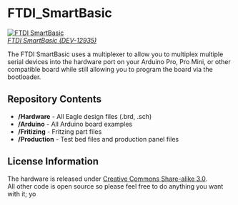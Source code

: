FTDI_SmartBasic
===============
[![FTDI SmartBasic](https://cdn.sparkfun.com//assets/parts/9/8/6/1/12935-01.jpg)  
*FTDI SmartBasic (DEV-12935)*](https://www.sparkfun.com/products/12935)

The FTDI SmartBasic uses a multiplexer to allow you to multiplex multiple serial 
devices into the hardware port on your Arduino Pro, Pro Mini, or other compatible 
board while still allowing you to program the board via the bootloader.

Repository Contents
-------------------
* **/Hardware** - All Eagle design files (.brd, .sch)
* **/Arduino** - All Arduino board examples
* **/Fritizing** - Fritzing part files
* **/Production** - Test bed files and production panel files

License Information
-------------------
The hardware is released under [Creative Commons Share-alike 3.0](http://creativecommons.org/licenses/by-sa/3.0/).  
All other code is open source so please feel free to do anything you want with it; yo
